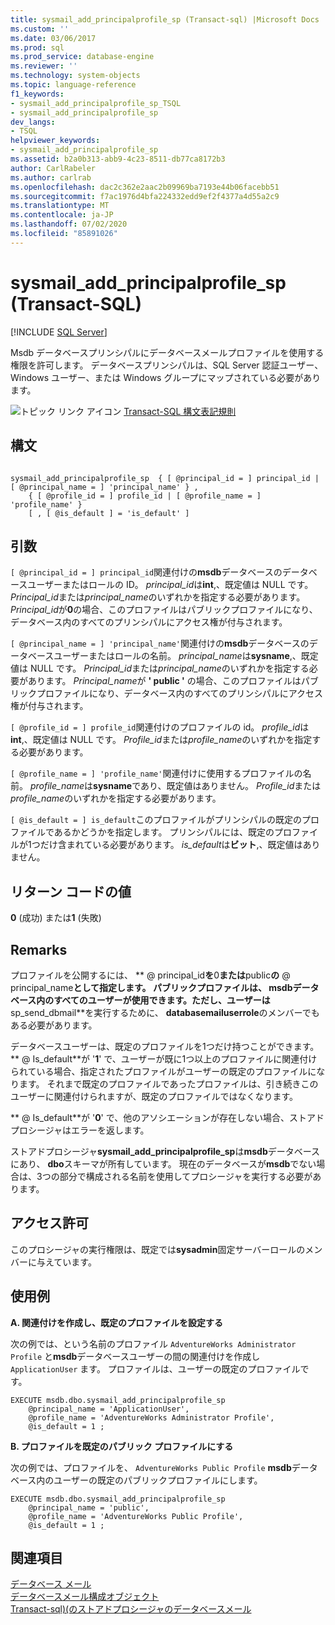 ```yaml
---
title: sysmail_add_principalprofile_sp (Transact-sql) |Microsoft Docs
ms.custom: ''
ms.date: 03/06/2017
ms.prod: sql
ms.prod_service: database-engine
ms.reviewer: ''
ms.technology: system-objects
ms.topic: language-reference
f1_keywords:
- sysmail_add_principalprofile_sp_TSQL
- sysmail_add_principalprofile_sp
dev_langs:
- TSQL
helpviewer_keywords:
- sysmail_add_principalprofile_sp
ms.assetid: b2a0b313-abb9-4c23-8511-db77ca8172b3
author: CarlRabeler
ms.author: carlrab
ms.openlocfilehash: dac2c362e2aac2b09969ba7193e44b06facebb51
ms.sourcegitcommit: f7ac1976d4bfa224332edd9ef2f4377a4d55a2c9
ms.translationtype: MT
ms.contentlocale: ja-JP
ms.lasthandoff: 07/02/2020
ms.locfileid: "85891026"
---
```

# <a name="sysmail_add_principalprofile_sp-transact-sql"></a>sysmail_add_principalprofile_sp (Transact-SQL)
[!INCLUDE [SQL Server](../../includes/applies-to-version/sqlserver.md)]

  Msdb データベースプリンシパルにデータベースメールプロファイルを使用する権限を許可します。 データベースプリンシパルは、SQL Server 認証ユーザー、Windows ユーザー、または Windows グループにマップされている必要があります。
  
 ![トピック リンク アイコン](../../database-engine/configure-windows/media/topic-link.gif "トピック リンク アイコン") [Transact-SQL 構文表記規則](../../t-sql/language-elements/transact-sql-syntax-conventions-transact-sql.md)  
  
## <a name="syntax"></a>構文  
  
```  
  
sysmail_add_principalprofile_sp  { [ @principal_id = ] principal_id | [ @principal_name = ] 'principal_name' } ,  
    { [ @profile_id = ] profile_id | [ @profile_name = ] 'profile_name' }  
    [ , [ @is_default ] = 'is_default' ]  
```  
  
## <a name="arguments"></a>引数  
`[ @principal_id = ] principal_id`関連付けの**msdb**データベースのデータベースユーザーまたはロールの ID。 *principal_id*は**int**,、既定値は NULL です。 *Principal_id*または*principal_name*のいずれかを指定する必要があります。 *Principal_id*が**0**の場合、このプロファイルはパブリックプロファイルになり、データベース内のすべてのプリンシパルにアクセス権が付与されます。  
  
`[ @principal_name = ] 'principal_name'`関連付けの**msdb**データベースのデータベースユーザーまたはロールの名前。 *principal_name*は**sysname**,、既定値は NULL です。 *Principal_id*または*principal_name*のいずれかを指定する必要があります。 *Principal_name*が **' public '** の場合、このプロファイルはパブリックプロファイルになり、データベース内のすべてのプリンシパルにアクセス権が付与されます。  
  
`[ @profile_id = ] profile_id`関連付けのプロファイルの id。 *profile_id*は**int**,、既定値は NULL です。 *Profile_id*または*profile_name*のいずれかを指定する必要があります。  
  
`[ @profile_name = ] 'profile_name'`関連付けに使用するプロファイルの名前。 *profile_name*は**sysname**であり、既定値はありません。 *Profile_id*または*profile_name*のいずれかを指定する必要があります。  
  
`[ @is_default = ] is_default`このプロファイルがプリンシパルの既定のプロファイルであるかどうかを指定します。 プリンシパルには、既定のプロファイルが1つだけ含まれている必要があります。 *is_default*は**ビット**,、既定値はありません。  
  
## <a name="return-code-values"></a>リターン コードの値  
 **0** (成功) または**1** (失敗)  
  
## <a name="remarks"></a>Remarks  
 プロファイルを公開するには、 ** \@ principal_id**を**0**または**public**の** \@ principal_name**として指定します。 パブリックプロファイルは、 **msdb**データベース内のすべてのユーザーが使用できます。ただし、ユーザーは**sp_send_dbmail**を実行するために、 **databasemailuserrole**のメンバーでもある必要があります。  
  
 データベースユーザーは、既定のプロファイルを1つだけ持つことができます。 ** \@ Is_default**が '**1**' で、ユーザーが既に1つ以上のプロファイルに関連付けられている場合、指定されたプロファイルがユーザーの既定のプロファイルになります。 それまで既定のプロファイルであったプロファイルは、引き続きこのユーザーに関連付けられますが、既定のプロファイルではなくなります。  
  
 ** \@ Is_default**が '**0**' で、他のアソシエーションが存在しない場合、ストアドプロシージャはエラーを返します。  
  
 ストアドプロシージャ**sysmail_add_principalprofile_sp**は**msdb**データベースにあり、 **dbo**スキーマが所有しています。 現在のデータベースが**msdb**でない場合は、3つの部分で構成される名前を使用してプロシージャを実行する必要があります。  
  
## <a name="permissions"></a>アクセス許可  
 このプロシージャの実行権限は、既定では**sysadmin**固定サーバーロールのメンバーに与えています。  
  
## <a name="examples"></a>使用例  
 **A. 関連付けを作成し、既定のプロファイルを設定する**  
  
 次の例では、という名前のプロファイル `AdventureWorks Administrator Profile` と**msdb**データベースユーザーの間の関連付けを作成し `ApplicationUser` ます。 プロファイルは、ユーザーの既定のプロファイルです。  
  
```  
EXECUTE msdb.dbo.sysmail_add_principalprofile_sp  
    @principal_name = 'ApplicationUser',  
    @profile_name = 'AdventureWorks Administrator Profile',  
    @is_default = 1 ;  
```  
  
 **B. プロファイルを既定のパブリック プロファイルにする**  
  
 次の例では、プロファイルを、 `AdventureWorks Public Profile` **msdb**データベース内のユーザーの既定のパブリックプロファイルにします。  
  
```  
EXECUTE msdb.dbo.sysmail_add_principalprofile_sp  
    @principal_name = 'public',  
    @profile_name = 'AdventureWorks Public Profile',  
    @is_default = 1 ;  
```  
  
## <a name="see-also"></a>関連項目  
 [データベース メール](../../relational-databases/database-mail/database-mail.md)   
 [データベースメール構成オブジェクト](../../relational-databases/database-mail/database-mail-configuration-objects.md)   
 [Transact-sql&#41;&#40;のストアドプロシージャのデータベースメール](../../relational-databases/system-stored-procedures/database-mail-stored-procedures-transact-sql.md)  
  
  
